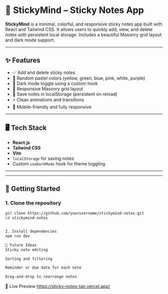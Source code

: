 # 🧠 StickyMind – Sticky Notes App

**StickyMind** is a minimal, colorful, and responsive sticky notes app built with React and Tailwind CSS. It allows users to quickly add, view, and delete notes with persistent local storage. Includes a beautiful Masonry grid layout and dark mode support.

---

## ✨ Features

- ✅ Add and delete sticky notes
- 🎨 Random pastel colors (yellow, green, blue, pink, white, purple)
- 🌙 Dark mode toggle using a custom hook
- 🧱 Responsive Masonry grid layout
- 💾 Save notes in localStorage (persistent on reload)
- ⚡ Clean animations and transitions
- 🎯 Mobile-friendly and fully responsive

---

## 🖥️ Tech Stack

- **React.js**
- **Tailwind CSS**
- **Vite**
- `localStorage` for saving notes
- Custom `useDarkMode` hook for theme toggling

---


---

## 🔧 Getting Started

### 1. Clone the repository

```bash
git clone https://github.com/yourusername/stickymind-notes.git
cd stickymind-notes


2. Install dependencies
npm run dev

🧼 Future Ideas
Sticky note editing

Sorting and filtering

Reminder or due date for each note

Drag-and-drop to rearrange notes
```
🔗 Live Preview
https://sticky-notes-tan.vercel.app/
